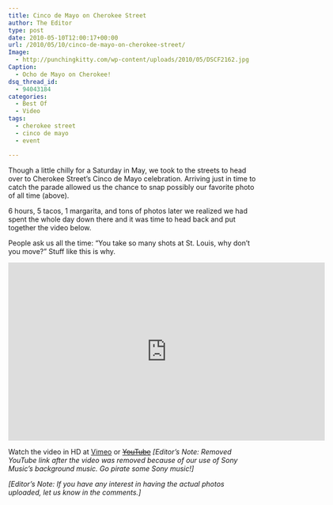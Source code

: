 ```yaml
---
title: Cinco de Mayo on Cherokee Street
author: The Editor
type: post
date: 2010-05-10T12:00:17+00:00
url: /2010/05/10/cinco-de-mayo-on-cherokee-street/
Image:
  - http://punchingkitty.com/wp-content/uploads/2010/05/DSCF2162.jpg
Caption:
  - Ocho de Mayo on Cherokee!
dsq_thread_id:
  - 94043184
categories:
  - Best Of
  - Video
tags:
  - cherokee street
  - cinco de mayo
  - event

---
```

<p style="text-align: left;">
  <a rel="attachment wp-att-4388" href="http://punchingkitty.com/2010/05/10/cinco-de-mayo-on-cherokee-street/dscf2162/"><img class="aligncenter size-full wp-image-4388" title="DSCF2162" src="http://punchingkitty.com/wp-content/uploads/2010/05/DSCF2162.jpg?filter=resize&w=600" alt="" /></a>Though a little chilly for a Saturday in May, we took to the streets to head over to Cherokee Street&#8217;s Cinco de Mayo celebration. Arriving just in time to catch the parade allowed us the chance to snap possibly our favorite photo of all time (above).
</p>

<p style="text-align: left;">
  6 hours, 5 tacos, 1 margarita, and tons of photos later we realized we had spent the whole day down there and it was time to head back and put together the video below.
</p>

<p style="text-align: left;">
  People ask us all the time: &#8220;You take so many shots at St. Louis, why don&#8217;t you move?&#8221; Stuff like this is why.
</p>

<div class="embed-vimeo" style="text-align: center;">
  <iframe src="https://player.vimeo.com/video/11607372" width="640" height="360" frameborder="0" webkitallowfullscreen mozallowfullscreen allowfullscreen></iframe>
</div>

Watch the video in HD at <a href="http://vimeo.com/11607372" target="_blank">Vimeo</a> or <span style="text-decoration: line-through;"><a href="http://www.youtube.com/watch?v=BzmKCcrPp3s&hd=1" target="_blank">YouTube</a></span> _[Editor&#8217;s Note: Removed YouTube link after the video was removed because of our use of Sony Music&#8217;s background music. Go pirate some Sony music!]_

_[Editor&#8217;s Note: If you have any interest in having the actual photos uploaded, let us know in the comments.]_